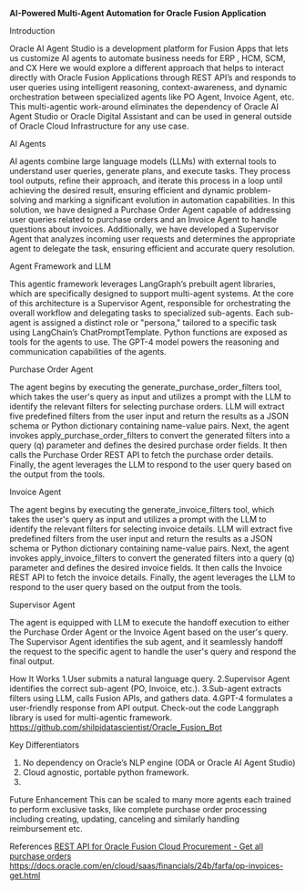 **AI-Powered Multi-Agent Automation for Oracle Fusion Application**

Introduction

Oracle AI Agent Studio is a development platform for Fusion Apps that lets us customize AI agents to automate business needs for ERP , HCM, SCM, and CX
Here we would explore a different approach that helps to interact directly with Oracle Fusion Applications through REST API’s and responds to user queries using intelligent reasoning, context-awareness, and dynamic orchestration between specialized agents like PO Agent, Invoice Agent, etc. This multi-agentic work-around eliminates the dependency of Oracle AI Agent Studio or Oracle Digital Assistant and can be used in general outside of Oracle Cloud Infrastructure for any use case.

AI Agents

AI agents combine large language models (LLMs) with external tools to understand user queries, generate plans, and execute tasks. They process tool outputs, refine their approach, and iterate this process in a loop until achieving the desired result, ensuring efficient and dynamic problem-solving and marking a significant evolution in automation capabilities.
In this solution, we have designed a Purchase Order Agent capable of addressing user queries related to purchase orders and an Invoice Agent to handle questions about invoices. Additionally, we have developed a Supervisor Agent that analyzes incoming user requests and determines the appropriate agent to delegate the task, ensuring efficient and accurate query resolution.

Agent Framework and LLM

This agentic framework leverages LangGraph’s prebuilt agent libraries, which are specifically designed to support multi-agent systems. At the core of this architecture is a Supervisor Agent, responsible for orchestrating the overall workflow and delegating tasks to specialized sub-agents. Each sub-agent is assigned a distinct role or "persona," tailored to a specific task using LangChain’s ChatPromptTemplate. Python functions are exposed as tools for the agents to use. The GPT-4 model powers the reasoning and communication capabilities of the agents.

Purchase Order Agent

The agent begins by executing the generate_purchase_order_filters tool, which takes the user's query as input and utilizes a prompt with the LLM to identify the relevant filters for selecting purchase orders. LLM will extract five predefined filters from the user input and return the results as a JSON schema or Python dictionary containing name-value pairs.
Next, the agent invokes apply_purchase_order_filters to convert the generated filters into a query (q) parameter and defines the desired purchase order fields. It then calls the Purchase Order REST API to fetch the purchase order details. Finally, the agent leverages the LLM to respond to the user query based on the output from the tools.

Invoice Agent

The agent begins by executing the generate_invoice_filters tool, which takes the user's query as input and utilizes a prompt with the LLM to identify the relevant filters for selecting invoice details. LLM will extract five predefined filters from the user input and return the results as a JSON schema or Python dictionary containing name-value pairs.
Next, the agent invokes apply_invoice_filters to convert the generated filters into a query (q) parameter and defines the desired invoice fields. It then calls the Invoice REST API to fetch the invoice details. Finally, the agent leverages the LLM to respond to the user query based on the output from the tools.

Supervisor Agent

The agent is equipped with LLM to execute the handoff execution to either the Purchase Order Agent or the Invoice Agent based on the user's query. The Supervisor Agent identifies the sub agent, and it seamlessly handoff the request to the specific agent to handle the user's query and respond the final output.

How It Works
1.User submits a natural language query. 
2.Supervisor Agent identifies the correct sub-agent (PO, Invoice, etc.).
3.Sub-agent extracts filters using LLM, calls Fusion APIs, and gathers data. 
4.GPT-4 formulates a user-friendly response from API output.
Check-out the code
Langgraph library is used for multi-agentic framework.
https://github.com/shilpidatascientist/Oracle_Fusion_Bot

Key Differentiators
1. No dependency on Oracle’s NLP engine (ODA or Oracle AI Agent Studio)
2. Cloud agnostic, portable python framework.
3. 
Future Enhancement
This can be scaled to many more agents each trained to perform exclusive tasks, like complete purchase order processing including creating, updating, canceling and similarly handling reimbursement etc.

References
[REST API for Oracle Fusion Cloud Procurement - Get all purchase orders](https://docs.oracle.com/en/cloud/saas/procurement/24b/fapra/op-purchaseorders-get.html)
https://docs.oracle.com/en/cloud/saas/financials/24b/farfa/op-invoices-get.html
